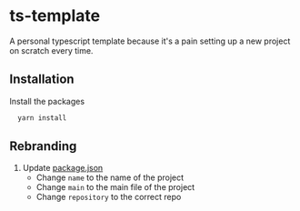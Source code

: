 # ts-template

A personal typescript template because it's a pain setting up a new project on scratch every time.

## Installation

Install the packages

```bash
  yarn install
```

## Rebranding

1. Update [package.json](package.json)
    - Change `name` to the name of the project
    - Change `main` to the main file of the project
    - Change `repository` to the correct repo
